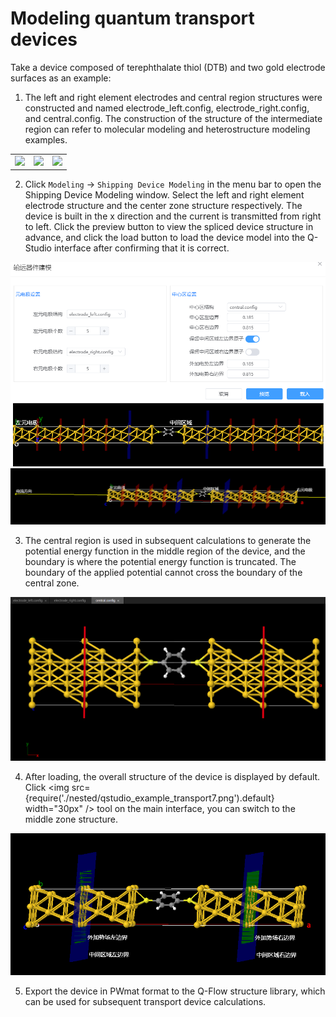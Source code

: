 # Modeling quantum transport devices

Take a device composed of terephthalate thiol (DTB) and two gold electrode surfaces as an example:

1. The left and right element electrodes and central region structures were constructed and named electrode_left.config, electrode_right.config, and central.config. The construction of the structure of the intermediate region can refer to molecular modeling and heterostructure modeling examples.
<table><tr>
    <td> 
        <center>
            <img src={require('./nested/qstudio_example_transport1.png').default} />
        </center>
    </td>
        <td> 
        <center>
            <img src={require('./nested/qstudio_example_transport2.png').default} />
        </center>
    </td>
        <td> 
        <center>
            <img src={require('./nested/qstudio_example_transport3.png').default} />
        </center>
    </td>
</tr></table>

2. Click `Modeling` → `Shipping Device Modeling` in the menu bar to open the Shipping Device Modeling window. Select the left and right element electrode structure and the center zone structure respectively. The device is built in the x direction and the current is transmitted from right to left. Click the preview button to view the spliced device structure in advance, and click the load button to load the device model into the Q-Studio interface after confirming that it is correct.

![Transport device modeling window](./nested/qstudio_example_transport4.png)
![Transport device modeling window](./nested/qstudio_example_transport6.png)

3. The central region is used in subsequent calculations to generate the potential energy function in the middle region of the device, and the boundary is where the potential energy function is truncated. The boundary of the applied potential cannot cross the boundary of the central zone.

![Transport device modeling window](./nested/qstudio_example_transport5.png)

4. After loading, the overall structure of the device is displayed by default. Click <img src={require('./nested/qstudio_example_transport7.png').default} width="30px" /> tool on the main interface, you can switch to the middle zone structure.
   
![Transport device modeling window](./nested/qstudio_example_transport8.png)

5. Export the device in PWmat format to the Q-Flow structure library, which can be used for subsequent transport device calculations.